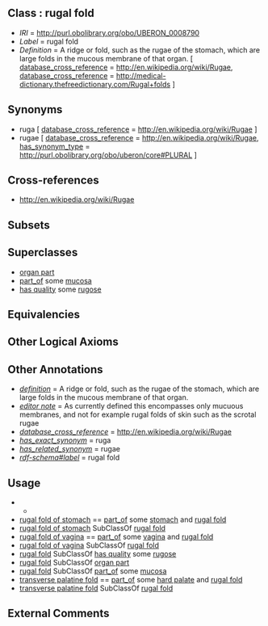 
## Class : rugal fold

 * *IRI* = http://purl.obolibrary.org/obo/UBERON_0008790
 * *Label* = rugal fold
 * *Definition* = A ridge or fold, such as the rugae of the stomach, which are large folds in the mucous membrane of that organ. [ [database_cross_reference](../../ef/oboInOwl#hasDbXref.md) = http://en.wikipedia.org/wiki/Rugae, [database_cross_reference](../../ef/oboInOwl#hasDbXref.md) = http://medical-dictionary.thefreedictionary.com/Rugal+folds ]

## Synonyms

 * ruga [ [database_cross_reference](../../ef/oboInOwl#hasDbXref.md) = http://en.wikipedia.org/wiki/Rugae ]
 * rugae [ [database_cross_reference](../../ef/oboInOwl#hasDbXref.md) = http://en.wikipedia.org/wiki/Rugae, [has_synonym_type](../../pe/oboInOwl#hasSynonymType.md) = http://purl.obolibrary.org/obo/uberon/core#PLURAL ]

## Cross-references

 * http://en.wikipedia.org/wiki/Rugae

## Subsets


## Superclasses

 * [organ part](../../UBERON/64/UBERON_0000064.md)
 * [part_of](../../BFO/50/BFO_0000050.md) some [mucosa](../../UBERON/44/UBERON_0000344.md)
 * [has quality](../../RO/86/RO_0000086.md) some [rugose](../../PATO/59/PATO_0001359.md)

## Equivalencies


## Other Logical Axioms


## Other Annotations

 * *[definition](../../IAO/15/IAO_0000115.md)* = A ridge or fold, such as the rugae of the stomach, which are large folds in the mucous membrane of that organ.
 * *[editor note](../../IAO/16/IAO_0000116.md)* = As currently defined this encompasses only mucuous membranes, and not for example rugal folds of skin such as the scrotal rugae
 * *[database_cross_reference](../../ef/oboInOwl#hasDbXref.md)* = http://en.wikipedia.org/wiki/Rugae
 * *[has_exact_synonym](../../ym/oboInOwl#hasExactSynonym.md)* = ruga
 * *[has_related_synonym](../../ym/oboInOwl#hasRelatedSynonym.md)* = rugae
 * *[rdf-schema#label](../../el/rdf-schema#label.md)* = rugal fold

## Usage

 * -
 * [rugal fold of stomach](../../UBERON/91/UBERON_0008791.md) == [part_of](../../BFO/50/BFO_0000050.md) some [stomach](../../UBERON/45/UBERON_0000945.md) and [rugal fold](../../UBERON/90/UBERON_0008790.md)
 * [rugal fold of stomach](../../UBERON/91/UBERON_0008791.md) SubClassOf [rugal fold](../../UBERON/90/UBERON_0008790.md)
 * [rugal fold of vagina](../../UBERON/98/UBERON_0008798.md) == [part_of](../../BFO/50/BFO_0000050.md) some [vagina](../../UBERON/96/UBERON_0000996.md) and [rugal fold](../../UBERON/90/UBERON_0008790.md)
 * [rugal fold of vagina](../../UBERON/98/UBERON_0008798.md) SubClassOf [rugal fold](../../UBERON/90/UBERON_0008790.md)
 * [rugal fold](../../UBERON/90/UBERON_0008790.md) SubClassOf [has quality](../../RO/86/RO_0000086.md) some [rugose](../../PATO/59/PATO_0001359.md)
 * [rugal fold](../../UBERON/90/UBERON_0008790.md) SubClassOf [organ part](../../UBERON/64/UBERON_0000064.md)
 * [rugal fold](../../UBERON/90/UBERON_0008790.md) SubClassOf [part_of](../../BFO/50/BFO_0000050.md) some [mucosa](../../UBERON/44/UBERON_0000344.md)
 * [transverse palatine fold](../../UBERON/99/UBERON_0008799.md) == [part_of](../../BFO/50/BFO_0000050.md) some [hard palate](../../UBERON/16/UBERON_0003216.md) and [rugal fold](../../UBERON/90/UBERON_0008790.md)
 * [transverse palatine fold](../../UBERON/99/UBERON_0008799.md) SubClassOf [rugal fold](../../UBERON/90/UBERON_0008790.md)

## External Comments

